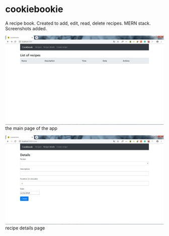 # cookiebookie
A recipe book. Created to add, edit, read, delete recipes. MERN stack. Screenshots added.

![](img/cookbook1.png)
the main page of the app

![](img/cookbook2.png)
recipe details page


